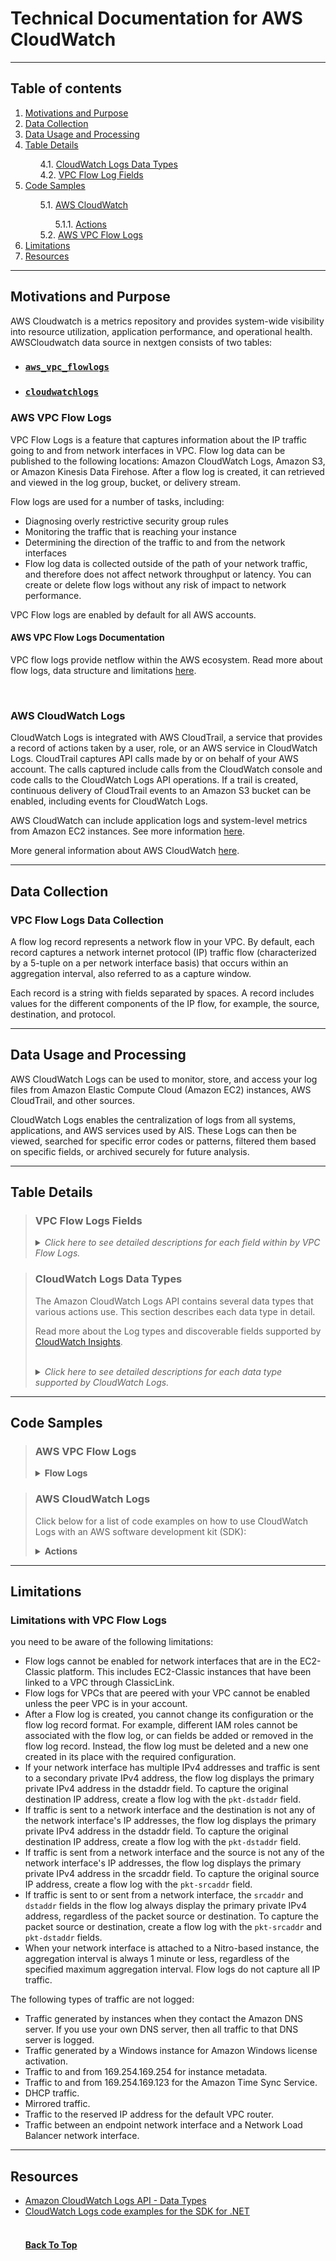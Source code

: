 <a id="backtotop"></a>

<h1>Technical Documentation for AWS CloudWatch</h1>

<hr class="solid">

<h2>Table of contents</h2>

<ol style="1">
  <li><a href="#purpose">Motivations and Purpose</a></li>
  <li><a href="#collection">Data Collection</a></li>
  <li><a href="#usage">Data Usage and Processing</a></li>
  <li><a href="#table">Table Details</a></li>
  
  <ul style="list-style-type:none;">
   <li>4.1. <a href="#datatypes">CloudWatch Logs Data Types</a></li>
   <li>4.2. <a href="#flowlogfields">VPC Flow Log Fields</a></li>
  </ul>


<li><a href="#code">Code Samples</a></li>

   <ul style="list-style-type:none;">
    <li>5.1. <a href="#awscloud">AWS CloudWatch</a></li>
      <ul style="list-style-type:none;">
        <li>5.1.1. <a href="#actionscode">Actions</a></li>
      </ul>
       5.2. <a href="#awsvpc">AWS VPC Flow Logs</a>
   </ul>
 
<li><a href="#limitations">Limitations</a></li>
<li><a href="#resources">Resources</a></li>

</ol>

<hr class="solid">

<a id="purpose"></a>

<h2>Motivations and Purpose</h2>

AWS Cloudwatch is a metrics repository and provides system-wide visibility into resource utilization, application performance, and operational health. AWSCloudwatch data source in nextgen consists of two tables:

<ul>
  <li><h3><a href="https://docs.aws.amazon.com/vpc/latest/userguide/flow-logs.html"><code>aws_vpc_flowlogs</code></a></h3></li>
  <li><h3><a href="https://docs.aws.amazon.com/AmazonCloudWatch/latest/logs/WhatIsCloudWatchLogs.html"><code>cloudwatchlogs</code></h3></a>
</ul>


<h3>AWS VPC Flow Logs</h3>
<p>VPC Flow Logs is a feature that captures information about the IP traffic going to and from network interfaces in VPC. Flow log data can be published to the following locations: Amazon CloudWatch Logs, Amazon S3, or Amazon Kinesis Data Firehose. After a flow log is created, it can retrieved and viewed in the log group, bucket, or delivery stream.</p>

<p>Flow logs are used for a number of tasks, including:</p>
<ul>
  <li>Diagnosing overly restrictive security group rules</li>
  <li>Monitoring the traffic that is reaching your instance</li>
  <li>Determining the direction of the traffic to and from the network interfaces</li>
  <li>Flow log data is collected outside of the path of your network traffic, and therefore does not affect network throughput or latency. You can create or delete flow logs without any risk of impact to network performance.</li>
</ul>

<p>VPC Flow logs are enabled by default for all AWS accounts.</p> 

<h4>AWS VPC Flow Logs Documentation</h4>

<p>VPC flow logs provide netflow within the AWS ecosystem. Read more about flow logs, data structure and limitations <a href="https://docs.aws.amazon.com/vpc/latest/userguide/flow-logs.html">here</a>.</p>

<br>

<h3>AWS CloudWatch Logs</h3>
<p>CloudWatch Logs is integrated with AWS CloudTrail, a service that provides a record of actions taken by a user, role, or an AWS service in CloudWatch Logs. CloudTrail captures API calls made by or on behalf of your AWS account. The calls captured include calls from the CloudWatch console and code calls to the CloudWatch Logs API operations. If a trail is created, continuous delivery of CloudTrail events to an Amazon S3 bucket can be enabled, including events for CloudWatch Logs.</p>

<p>AWS CloudWatch can include application logs and system-level metrics from Amazon EC2 instances. See more information <a href="https://docs.aws.amazon.com/AmazonCloudWatch/latest/monitoring/Install-CloudWatch-Agent.html">here</a>.</p>

<p>More general information about AWS CloudWatch <a href="https://docs.aws.amazon.com/AmazonCloudWatch/latest/logs/WhatIsCloudWatchLogs.html">here</a>.</p>

<hr class="solid">

<a id="collection"></a>

<h2>Data Collection</h2>

<h3>VPC Flow Logs Data Collection</h3>

<p>A flow log record represents a network flow in your VPC. By default, each record captures a network internet protocol (IP) traffic flow (characterized by a 5-tuple on a per network interface basis) that occurs within an aggregation interval, also referred to as a capture window.</p>

<p>Each record is a string with fields separated by spaces. A record includes values for the different components of the IP flow, for example, the source, destination, and protocol.</p>

<hr class="solid">

<a id="usage"></a>

<h2>Data Usage and Processing</h2>


<p>AWS CloudWatch Logs can be used to monitor, store, and access your log files from Amazon Elastic Compute Cloud (Amazon EC2) instances, AWS CloudTrail, and other sources.</p>

<p>CloudWatch Logs enables the centralization of logs from all systems, applications, and AWS services used by AIS. These Logs can then be viewed, searched for specific error codes or patterns, filtered them based on specific fields, or archived securely for future analysis.</p>


<hr class="solid">


<a id="table"></a>

<h2>Table Details</h2> 

<a id="flowlogfields"></a>

<blockquote>
<h3>VPC Flow Logs Fields</h3>

<details><summary><em>Click here to see detailed descriptions for each field within by VPC Flow Logs.</em></summary>


<table>
    <tr>
      <th>Field</th>
      <th>Description</th>
      <th>Version</th>
    </tr>
    <tr>
      <td>version</td>
      <td><p>The VPC Flow Logs version. If you use the default format, the version is 2. If you use a custom format, the version is the highest version among the specified fields. For example, if you specify only fields from version 2, the version is 2. If you specify a mixture of fields from versions 2, 3, and 4, the version is 4.</p>

<p>Parquet data type: INT_32</p></td>
      <td>2</td>
    </tr>
    <tr>
      <td>account-id</td>
      <td><p>The AWS account ID of the owner of the source network interface for which traffic is recorded. If the network interface is created by an AWS service, for example when creating a VPC endpoint or Network Load Balancer, the record might display unknown for this field.</p>

</p>Parquet data type: STRING</p></td>
      <td>2</td>
    </tr>
    <tr>
      <td>interface-id</td>
      <td><p>The ID of the network interface for which the traffic is recorded.</p>

<p>Parquet data type: STRING</p></td>
      <td>2</td>
    </tr>
    <tr>
      <td>srcaddr</td>
      <td><p>The source address for incoming traffic, or the IPv4 or IPv6 address of the network interface for outgoing traffic on the network interface. The IPv4 address of the network interface is always its private IPv4 address. See also pkt-srcaddr.</p>

<p>Parquet data type: STRING</p></td>
      <td>2</td>
    </tr>
    <tr>
      <td>dstaddr</td>
      <td><p>The destination address for outgoing traffic, or the IPv4 or IPv6 address of the network interface for incoming traffic on the network interface. The IPv4 address of the network interface is always its private IPv4 address. See also pkt-dstaddr.</p>

<p>Parquet data type: STRING</p></td>
      <td>2</td>
    </tr>
    <tr>
      <td>srcport</td>
      <td><p>The source port of the traffic.</p>

<p>Parquet data type: INT_32</p></td>
      <td>2</td>
    </tr>
    <tr>
      <td>dstport</td>
      <td><p>The destination port of the traffic.</p>

<p>Parquet data type: INT_32</p></td>
      <td>2</td>
    </tr>
    <tr>
      <td>protocol</td>
      <td><p>The IANA protocol number of the traffic. For more information, see <a href="http://www.iana.org/assignments/protocol-numbers/protocol-numbers.xhtml">Assigned Internet Protocol Numbers</a>.</p>

<p>Parquet data type: INT_32</p></td>
      <td>2</td>
    </tr>
    <tr>
      <td>packets</td>
      <td><p>The number of packets transferred during the flow.</p>

<p>Parquet data type: INT_64<p></td>
      <td>2</td>
    </tr>
    <tr>
      <td>bytes</td>
      <td><p>The number of bytes transferred during the flow.</p>

<p>Parquet data type: INT_64</p></td>
      <td>2</td>
    </tr>
    <tr>
      <td>start</td>
      <td><p>The time, in Unix seconds, when the first packet of the flow was received within the aggregation interval. This might be up to 60 seconds after the packet was transmitted or received on the network interface.</p>

<p>Parquet data type: INT_64</p></td>
      <td>2</td>
    </tr>
    <tr>
      <td>end</td>
      <td><p>The time, in Unix seconds, when the last packet of the flow was received within the aggregation interval. This might be up to 60 seconds after the packet was transmitted or received on the network interface.</p>

<p>Parquet data type: INT_64</p></td>
      <td>2</td>
    </tr>
  <tr>
      <td>action</td>
      <td><p>The action that is associated with the traffic:</p>

<dl>
  <dt><code>ACCEPT</code></dt>
  <dd>The traffic was accepted.</dd>
  <dt><code>REJECT</code></dt>
  <dd>The traffic was rejected. For example, the traffic was not allowed by the security groups or network ACLs, or packets arrived after the connection was closed.</dd>
</dl>

<p>Parquet data type: STRING</p></td>
      <td>2</td>
    </tr>
    <tr>
      <td>log-status</td>
      <td><p>The logging status of the flow log:</p>
<dl>
  <dt>OK</dt>
  <dd>Data is logging normally to the chosen destinations.</dd>
  <dt>NODATA</dt>
  <dd>There was no network traffic to or from the network interface during the aggregation interval.</dd>
  <dt>SKIPDATA</dt>
  <dd>Some flow log records were skipped during the aggregation interval. This might be because of an internal capacity constraint, or an internal error.</dd>

<p>Parquet data type: STRING</p></td>
      <td>2</td>
    </tr>
    <tr>
      <td>vpc-id</td>
      <td><p>The ID of the VPC that contains the network interface for which the traffic is recorded.</p>

<p>Parquet data type: STRING</p></td>
      <td>3</td>
    </tr>
    <tr>
      <td>subnet-id</td>
      <td><p>The ID of the subnet that contains the network interface for which the traffic is recorded.</p>

<p>Parquet data type: STRING</p></td>
      <td>3</td>
    </tr>
    <tr>
      <td>instance-id</td>
      <td><p>The ID of the instance that's associated with network interface for which the traffic is recorded, if the instance is owned by you. Returns a '-' symbol for a <a href="https://docs.aws.amazon.com/AWSEC2/latest/UserGuide/requester-managed-eni.html">requester-managed network interface</a>; for example, the network interface for a NAT gateway.</p>

<p>Parquet data type: STRING</p></td>
      <td>3</td>
    </tr>
    <tr>
      <td>tcp-flags</td>
      <td><p>The bitmask value for the following TCP flags:</p>
    <ul>
      <li>FIN — 1</li>
      <li>SYN — 2</li>
      <li>RST — 4</li>
      <li>SYN-ACK — 18</li>
    </ul>
    
    <p>If no supported flags are recorded, the TCP flag value is 0.</p>

    <p>TCP flags can be OR-ed during the aggregation interval. For short connections, the flags might be set on the same line in the flow log record, for example, 19 for SYN-ACK and FIN, and 3 for SYN and FIN. For an example, see <a href="https://docs.aws.amazon.com/vpc/latest/userguide/flow-logs-records-examples.html#flow-log-example-tcp-flag">TCP flag sequence</a>.</p>

    <p> For general information about TCP flags (such as the meaning of flags like FIN, SYN, and ACK), see <a href="https://en.wikipedia.org/wiki/Transmission_Control_Protocol#TCP_segment_structure">TCP segment structure on Wikipedia</a>.</p>

<p>Parquet data type: INT_32</p></td>
      <td>3</td>
    </tr>
    <tr>
      <td>type</td>
      <td><p>The type of traffic. The possible values are: IPv4 | IPv6 | EFA. For more information, see <a href="https://docs.aws.amazon.com/AWSEC2/latest/UserGuide/efa.html">Elastic Fabric Adapter</a>.</p>

<p>Parquet data type: STRING</p></td>
      <td>3</td>
    </tr>
    <tr>
      <td>pkt-srcaddr</td>
      <td><p>The packet-level (original) source IP address of the traffic. Use this field with the srcaddr field to distinguish between the IP address of an intermediate layer through which traffic flows, and the original source IP address of the traffic. For example, when traffic flows through <a href="https://docs.aws.amazon.com/vpc/latest/userguide/flow-logs-records-examples.html#flow-log-example-nat">a network interface for a NAT gateway</a>, or where the IP address of a pod in Amazon EKS is different from the IP address of the network interface of the instance node on which the pod is running (for communication within a VPC).</p>

<p>Parquet data type: STRING</p></td>
      <td>3</td>
    </tr>
    <tr>
      <td>region</td>
      <td><p>The Region that contains the network interface for which traffic is recorded.</p>

<p>Parquet data type: STRING</p></td>
      <td>4</td>
    </tr>
    <tr>
      <td>az-id</td>
      <td><p>The ID of the Availability Zone that contains the network interface for which traffic is recorded. If the traffic is from a sublocation, the record displays a '-' symbol for this field.</p>

<p>Parquet data type: STRING</p></td>
      <td>4</td>
    </tr>
    <tr>
      <td>sublocation-type</td>
      <td><p>The type of sublocation that's returned in the sublocation-id field. The possible values are: wavelength | outpost | localzone. If the traffic is not from a sublocation, the record displays a '-' symbol for this field.</p>

<p>Parquet data type: STRING</p></td>
      <td>4</td>
    </tr>
    <tr>
      <td>sublocation-id</td>
      <td><p>The ID of the sublocation that contains the network interface for which traffic is recorded. If the traffic is not from a sublocation, the record displays a '-' symbol for this field.</p>

<p>Parquet data type: STRING</p></td>
      <td>4</td>
    </tr>
    <tr>
      <td>pkt-src-aws-service</td>
      <td><p>The name of the subset of IP address ranges for the pkt-srcaddr field, if the source IP address is for an AWS service.</p> 
      
      <p>The possible values are:</p> 
      <p>AMAZON | AMAZON_APPFLOW | AMAZON_CONNECT | API_GATEWAY | CHIME_MEETINGS | CHIME_VOICECONNECTOR | CLOUD9 | CLOUDFRONT | CODEBUILD | DYNAMODB | EBS | EC2 | EC2_INSTANCE_CONNECT | GLOBALACCELERATOR | KINESIS_VIDEO_STREAMS | ROUTE53 | ROUTE53_HEALTHCHECKS | ROUTE53_HEALTHCHECKS_PUBLISHING | ROUTE53_RESOLVER | S3 | WORKSPACES_GATEWAYS.</p>

<p>Parquet data type: STRING</p></td>
      <td>5</td>
    </tr>
    <tr>
      <td>pkt-dst-aws-service</td>
      <td><p>The name of the subset of IP address ranges for the pkt-dstaddr field, if the destination IP address is for an AWS service. For a list of possible values, see the pkt-src-aws-service field.</p>

<p>Parquet data type: STRING</p></td>
      <td>5</td>
    </tr>
    <tr>
      <td>flow-direction</td>
      <td><p>The direction of the flow with respect to the interface where traffic is captured. The possible values are: ingress | egress.</p>

<p>Parquet data type: STRING</p></td>
      <td>5</td>
    </tr>
    <tr>
      <td>traffic-path</td>
      <td><p>The path that egress traffic takes to the destination. To determine whether the traffic is egress traffic, check the flow-direction field. The possible values are as follows. If none of the values apply, the field is set to -.</p>	
<ol>
  <li>Through another resource in the same VPC</li>
  <li>Through an internet gateway or a gateway VPC endpoint</li>
  <li>Through a virtual private gateway</li>
  <li>Through an intra-region VPC peering connection</li>
  <li>Through an inter-region VPC peering connection</li>
  <li>Through a local gateway</li>
  <li>Through a gateway VPC endpoint (Nitro-based instances only)</li>
  <li>Through an internet gateway (Nitro-based instances only)</li>
</ol>

<p>Parquet data type: INT_32</p>
  </td>
      <td>5</td>

</table>


</details>

</blockquote>



<a id="datatypes"></a>

<blockquote>

<h3>CloudWatch Logs Data Types</h3>

<p>The Amazon CloudWatch Logs API contains several data types that various actions use. This section describes each data type in detail.</p>

<p>Read more about the Log types and discoverable fields supported by <a href="https://docs.aws.amazon.com/AmazonCloudWatch/latest/logs/CWL_AnalyzeLogData-discoverable-fields.html">CloudWatch Insights</a>.</p>

<br>

<details><summary><em>Click here to see detailed descriptions for each data type supported by CloudWatch Logs.</em></summary>

<br>

<details>
  <summary><b>Destination</b> </summary>

<ul>
  <li>Represents a cross-account destination that receives subscription log events.</li>
</ul>

<p>Contents:</p>

<dl>
  <dt><code>accessPolicy</code> </dt>
  <dd>An IAM policy document that governs which AWS accounts can create subscription filters against this destination.</dd>
  <dt><code>arn</code></dt>
  <dd>The ARN of this destination.</dd>
  <dt><code>creationTime</code></dt>
  <dd>The creation time of the destination, expressed as the number of milliseconds after <code>Jan 1, 1970 00:00:00 UTC.</code></dd>
  <dt><code>destinationName</code></dt>
  <dd>The name of the destination.</dd>
  <dt><code>roleArn</code></dt>
  <dd>A role for impersonation, used when delivering log events to the target.</dd>
  <dt><code>targetArn</code></dt>
  <dd>The Amazon Resource Name (ARN) of the physical target where the log events are delivered (for example, a Kinesis stream).</dd>
</dl>

<br>

</details>

<details>
  <summary><b>ExportTask</b></summary>

<ul>
 <li>Represents an export task.</li>
</ul>

<p>Contents:</p>

<dl>
  <dt><code>destination</code></dt>
  <dd>The name of the S3 bucket to which the log data was exported.</dd>
  <dt><code>destinationPrefix</code></dt>
  <dd>The prefix that was used as the start of Amazon S3 key for every object exported.</dd>
  <dt><code>executionInfo</code></dt>
  <dd>Execution information about the export task.</dd>
  <dt><code>from</code></dt>
  <dd>The start time, expressed as the number of milliseconds after <code>Jan 1, 1970 00:00:00 UTC</code>. Events with a timestamp before this time are not exported.</dd>
  <dt><code>logGroupName</code></dt>
  <dd>The name of the log group from which logs data was exported.</dd>
  <dt><code>status</code></dt>
  <dd>The status of the export task.</dd>
  <dt><code>taskId</code></dt>
  <dd>The ID of the export task.</dd>
  <dt><code>taskName</code></dt>
  <dd>The name of the export task.</dd>
  <dt><code>to</code></dt>
  <dd>The end time, expressed as the number of milliseconds after <code>Jan 1, 1970 00:00:00 UTC</code>. Events with a timestamp later than this time are not exported.
  </dd>
</dl>

<br>

</details>


<details>
<summary><b>ExportTaskExecutionInfo </b></summary>

<ul>
 <li>Represents the status of an export task.</li>
</ul>

<p>Contents:</p>

<dl>
  <dt><code>completionTime</code></dt>
  <dd>The completion time of the export task, expressed as the number of milliseconds after <code>Jan 1, 1970 00:00:00 UTC.</code></dd>
  <dt><code>creationTime</code></dt>
  <dd>The creation time of the export task, expressed as the number of milliseconds after <code>Jan 1, 1970 00:00:00 UTC.</code></dd>
</dl>

<br>

</details>


<details>
<summary><b>ExportTaskStatus</b></summary>

<ul>
 <li>Represents the status of an export task.</li>
</ul>


<dl>
  <dt><code>code</code></dt>
  <dd>The status code of the export task.</dd>
  <dt><code>message</code></dt>
  <dd>The status message related to the status code.</dd>
</dl>

<br>

</details>


<details>
<summary><b>FilteredLogEvent</b></summary>

<ul>
 <li>Represents a matched event.</li>
</ul>


<p>Contents:</p>

<dl>
  <dt><code>eventId </code></dt>
  <dd>The ID of the event.</dd>
  <dt><code>ingestionTime</code></dt>
  <dd>The time the event was ingested, expressed as the number of milliseconds after <code>Jan 1, 1970 00:00:00 UTC.</code></dd>
  <dt><code>logStreamName </code></dt>
  <dd>The name of the log stream to which this event belongs.
</dd>
  <dt><code>message</code></dt>
  <dd>The data contained in the log event.</dd>
  <dt><code>timestamp</code></dt>
  <dd>The time the event occurred, expressed as the number of milliseconds after <code>Jan 1, 1970 00:00:00 UTC.</code></dd>
</dl>

<br>

</details>

<details>
<summary><b>InputLogEvent</b></summary>

<ul>
 <li>Represents a log event, which is a record of activity that was recorded by the application or resource being monitored.</li>
</ul>

<p>Contents:</p>

<dl>
  <dt><code> message </code></dt>
  <dd>The raw event message.</dd>
  <dt><code> timestamp </code></dt>
  <dd>The time the event occurred, expressed as the number of milliseconds after <code>Jan 1, 1970 00:00:00 UTC.</code>
</dd>
  </dl>

<br>

</details>


<details>
<summary><b>LogGroup</b></summary>

<ul>
 <li>Represents a log group.</li>
</ul>

<p>Contents:</p>

<dl>
  <dt><code>arn</code></dt>
  <dd>The Amazon Resource Name (ARN) of the log group.</dd>
  <dt><code>creationTime</code></dt>
  <dd>The creation time of the log group, expressed as the number of milliseconds after <code>Jan 1, 1970 00:00:00 UTC.</code>
  </dd>
  <dt><code>dataProtectionStatus</code></dt>
  <dd>Displays whether this log group has a protection policy, or whether it had one in the past. For more information, see PutDataProtectionPolicy.
  </dd>
  <dt><code>kmsKeyId</code></dt>
  <dd>The Amazon Resource Name (ARN) of the AWS KMS key to use when encrypting log data.
  </dd>
  <dt><code>logGroupName</code></dt>
  <dd>The name of the log group.
  </dd>
  <dt><code>metricFilterCount</code></dt>
  <dd>The number of metric filters.
  </dd>
  <dt><code>retentionInDays</code></dt>
  <dd><p>The number of days to retain the log events in the specified log group. Possible values are: 1, 3, 5, 7, 14, 30, 60, 90, 120, 150, 180, 365, 400, 545, 731, 1827, 2192, 2557, 2922, 3288, and 3653.  </p>

<p>To set a log group so that its log events do not expire, use <a href="https://docs.aws.amazon.com/AmazonCloudWatchLogs/latest/APIReference/API_PutDataProtectionPolicy.html">DeleteRetentionPolicy.</a></p></dd>
  <dt><code>storedBytes</code></dt>
  <dd>The number of bytes stored.</dd>
</dl>

<br>

</details>


<details>
<summary><b>LogGroupField </b></summary>

<ul>
 <li>The fields contained in log events found by a GetLogGroupFields operation, along with the percentage of queried log events in which each field appears.</li>
</ul>

<p>Contents:</p>

<dl>
  <dt><code> name </code></dt>
  <dd>The name of a log field.
</dd>
  <dt><code>percent</code></dt>
  <dd>The percentage of log events queried that contained the field.</dd>
</dl>

<br>

</details>

<details>
<summary><b>LogStream</b></summary>

<ul>
 <li>Represents a log stream, which is a sequence of log events from a single emitter of logs.</li>
</ul>

<p>Contents:</p>

<dl>
  <dt><code>arn</code></dt>
  <dd>The Amazon Resource Name (ARN) of the log stream.
</dd>
  <dt><code>creationTime</code></dt>
  <dd>The creation time of the stream, expressed as the number of milliseconds after <code>Jan 1, 1970 00:00:00 UTC.</code>
</dd>
  <dt><code>firstEventTimestamp</code></dt>
  <dd>The time of the first event, expressed as the number of milliseconds after <code>Jan 1, 1970 00:00:00 UTC.</code>
</dd>
  <dt><code>lastEventTimestamp</code></dt>
  <dd>The time of the most recent log event in the log stream in CloudWatch Logs. This number is expressed as the number of milliseconds after <code>Jan 1, 1970 00:00:00 UTC.</code> The lastEventTime value updates on an eventual consistency basis. It typically updates in less than an hour from ingestion, but in rare situations might take longer.
</dd>
  <dt><code>lastIngestionTime</code></dt>
  <dd>The ingestion time, expressed as the number of milliseconds after Jan 1, 1970 00:00:00 UTC The lastIngestionTime value updates on an eventual consistency basis. It typically updates in less than an hour after ingestion, but in rare situations might take longer.
</dd>
  <dt><code>logStreamName</code></dt>
  <dd>The name of the log stream.
</dd>
  <dt><code>storedBytes</code></dt>
  <dd><p><i>This member has been deprecated.</i></p>

<p>The number of bytes stored.</p>

<p><b>Important:</b> As of June 17, 2019, this parameter is no longer supported for log streams, and is always reported as zero. This change applies only to log streams. The <code>storedBytes</code> parameter for log groups is not affected.</p>
</dd>
  <dt><code> uploadSequenceToken </code></dt>
  <dd><p>The sequence token.</p>
<p><b>Important:</b> The sequence token is now ignored in PutLogEvents actions. PutLogEvents actions are always accepted regardless of receiving an invalid sequence token. You don't need to obtain uploadSequenceToken to use a PutLogEvents action.</p>
</dd>
</dl>

<br>

</details>


<details>
<summary><b>MetricFilter</b></summary>

<ul>
 <li>Metric filters express how CloudWatch Logs would extract metric observations from ingested log events and transform them into metric data in a CloudWatch metric.</li>
</ul>

<p>Contents:</p>

<dl>
  <dt><code>creationTime</code></dt>
  <dd>The creation time of the metric filter, expressed as the number of milliseconds after <code>Jan 1, 1970 00:00:00 UTC.</code>
</dd>
  <dt><code>filterName</code></dt>
  <dd>The name of the metric filter.
</dd>
  <dt><code>filterPattern</code></dt>
  <dd>A symbolic description of how CloudWatch Logs should interpret the data in each log event. For example, a log event can contain timestamps, IP addresses, strings, and so on. You use the filter pattern to specify what to look for in the log event message.
</dd>
  <dt><code>logGroupName</code></dt>
  <dd>The name of the log group.
</dd>
  <dt><code>metricTransformations</code></dt>
  <dd>The metric transformations.
</dd>
</dl>

<br>

</details>



<details>
<summary><b>MetricFilterMatchRecord</b></summary>

<ul>
 <li>Represents a matched event.</li>
</ul>

<p>Contents:</p>

<dl>
  <dt><code>eventMessage</code></dt>
  <dd>The raw event data.</dd>
  <dt><code>eventNumber</code></dt>
  <dd>The event number.
</dd>
  <dt><code>extractedValues
</code></dt>
  <dd>The values extracted from the event data by the filter.
</dd>
</dl>

<br>

</details>


<details>
<summary><b>MetricTransformation</b></summary>

<ul>
 <li>Indicates how to transform ingested log events to metric data in a CloudWatch metric.</li>
</ul>


<p>Contents:</p>

<dl>
  <dt><code>defaultValue</code></dt>
  <dd>(Optional) The value to emit when a filter pattern does not match a log event. This value can be null.
  </dd>
  <dt><code>dimensions</code></dt>
  <dd><p>The fields to use as dimensions for the metric. One metric filter can include as many as three dimensions.</p>

<p><b>Important: </b>Metrics extracted from log events are charged as custom metrics. To prevent unexpected high charges, do not specify high-cardinality fields such as IPAddress or requestID as dimensions. Each different value found for a dimension is treated as a separate metric and accrues charges as a separate custom metric.</p>

<p>CloudWatch Logs disables a metric filter if it generates 1000 different name/value pairs for your specified dimensions within a certain amount of time. This helps to prevent accidental high charges.</p>

<p>You can also set up a billing alarm to alert you if your charges are higher than expected. For more information, see <a href="https://docs.aws.amazon.com/AmazonCloudWatch/latest/monitoring/monitor_estimated_charges_with_cloudwatch.html">Creating a Billing Alarm to Monitor Your Estimated AWS Charges.</a></p></dd>
  <dt><code>metricName</code></dt>
  <dd>The name of the CloudWatch metric.
  </dd>
  <dt><code>metricNamespace</code></dt>
  <dd><p>A custom namespace to contain your metric in CloudWatch. Use namespaces to group together metrics that are similar. For more information, see <a href="https://docs.aws.amazon.com/AmazonCloudWatch/latest/monitoring/cloudwatch_concepts.html#Namespace">Namespaces.</a></p>
  </dd>
  <dt><code>metricValue</code></dt>
  <dd>The value to publish to the CloudWatch metric when a filter pattern matches a log event.
  </dd>
  <dt><code>unit</code></dt>
  <dd>The unit to assign to the metric. If you omit this, the unit is set as <code>None</code>.
</dd>
</dl>

<br>

</details>


<details>
<summary><b>OutputLogEvent</b></summary>

<ul>
 <li>Represents a log event</li>
</ul>

<p>Contents:</p>

<dl>
  <dt><code>ingestionTime</code></dt>
  <dd>The time the event was ingested, expressed as the number of milliseconds after <code>Jan 1, 1970 00:00:00 UTC.</code>
  </dd>
  <dt><code>message</code></dt>
  <dd>The data contained in the log event.
  </dd>
  <dt><code>timestamp</code></dt>
  <dd>The time the event occurred, expressed as the number of milliseconds after <code>Jan 1, 1970 00:00:00 UTC.</code>
  </dd>
</dl>

<br>

</details>




<details>
<summary><b>QueryCompileError</b></summary>

<ul>
 <li>Reserved</li>
</ul>

<p>Contents:</p>

<dl>
  <dt><code>location</code></dt>
  <dd>Reserved.
</dd>
  <dt><code>message</code></dt>
  <dd>Reserved.
</dd>
</dl>

<br>

</details>




<details>
<summary><b>QueryCompileErrorLocation</b></summary>

<ul>
 <li> Reserved </li>
</ul>

<p>Contents:</p>

<dl>
  <dt><code>endCharOffset</code></dt>
  <dd>Reserved.
</dd>
  <dt><code>startCharOffset</code></dt>
  <dd>Reserved.
</dd>
</dl>

<br>

</details>



<details>
<summary><b>QueryDefinition</b></summary>

<ul>
 <li>This structure contains details about a saved CloudWatch Logs Insights query definition.
 </li>
</ul>

<p><b>Contents:</b></p>

<dl>
  <dt><code>lastModified</code></dt>
  <dd>The date that the query definition was most recently modified.
</dd>
  <dt><code>logGroupNames</code></dt>
  <dd>If this query definition contains a list of log groups that it is limited to, that list appears here.
</dd>
  <dt><code>name</code></dt>
  <dd>The name of the query definition.
</dd>
  <dt><code>queryDefinitionId</code></dt>
  <dd>The unique ID of the query definition.
</dd>
  <dt><code>queryString</code></dt>
  <dd>The query string to use for this definition. For more information, see <a href="https://docs.aws.amazon.com/AmazonCloudWatch/latest/logs/CWL_QuerySyntax.html">CloudWatch Logs Insights Query Syntax.</a></dd>
</dl>

<br>

</details>


<details>
<summary><b>QueryInfo</b></summary>

<ul>
 <li>Information about one CloudWatch Logs Insights query that matches the request in a DescribeQueries operation.
 </li>
</ul>

<p><b>Contents:</b></p>

<dl>
  <dt><code>createTime</code></dt>
  <dd>The date and time that this query was created.
</dd>
  <dt><code>logGroupName</code></dt>
  <dd>The name of the log group scanned by this query.
</dd>
  <dt><code>queryId</code></dt>
  <dd>The unique ID number of this query.
</dd>
  <dt><code>queryString</code></dt>
  <dd>The query string used in this query.
</dd>
  <dt><code>status</code></dt>
  <dd>The status of this query. Possible values are Cancelled, Complete, Failed, Running, Scheduled, and Unknown.
</dd>
</dl>

<br>

</details>


<details>
<summary><b>QueryStatistics</b></summary>

<ul>
 <li>Contains the number of log events scanned by the query, the number of log events that matched the query criteria, and the total number of bytes in the log events that were scanned.</li>
</ul>

<p><b>Contents:</b></p>

recordsScanned
The total number of log events scanned during the query.

<dl>
  <dt><code>bytesScanned</code></dt>
  <dd>The total number of bytes in the log events scanned during the query.
</dd>
  <dt><code>recordsMatched
</code></dt>
  <dd>The number of log events that matched the query string.
</dd>
  <dt><code>recordsScanned
</code></dt>
  <dd>The total number of log events scanned during the query.
</dd>
</dl>

<br>

</details>


<details>
<summary><b>RejectedLogEventsInfo</b></summary>

<ul>
  <li>Represents the rejected events.</li>
</ul>

<p><b>Contents:</b></p>

<dl>
  <dt><code>expiredLogEventEndIndex</code></dt>
  <dd>The expired log events.</dd>
  <dt><code>tooNewLogEventStartIndex</code></dt>
  <dd>The log events that are too new.</dd>
  <dt><code>tooOldLogEventEndIndex</code></dt>
  <dd>The log events that are dated too far in the past.</dd>
</dl>

<br>

</details>




<details>
<summary><b>ResourcePolicy</b></summary>

<ul>
 <li>A policy enabling one or more entities to put logs to a log group in this account.</li>
</ul>

<p><b>Contents:</b></p>

<dl>
  <dt><code>lastUpdatedTime</code></dt>
  <dd>Timestamp showing when this policy was last updated, expressed as the number of milliseconds after <code>Jan 1, 1970 00:00:00 UTC.</code></dd>
  <dt><code>policyDocument</code></dt>
  <dd>The details of the policy.</dd>
  <dt><code>policyName</code></dt>
  <dd>The name of the resource policy.</dd>
</dl>

<br>

</details>



<details>
<summary><b>ResultField</b></summary>

<ul>
  <li><p>Contains one field from one log event returned by a CloudWatch Logs Insights query, along with the value of that field.</p>
  <p>For more information about the fields that are generated by CloudWatch logs, see <a href="https://docs.aws.amazon.com/AmazonCloudWatch/latest/logs/CWL_AnalyzeLogData-discoverable-fields.html">Supported Logs and Discovered Fields.</a></p></li>
</ul>

<p><b>Contents:</b></p>

<dl>
  <dt><code>field</code></dt>
  <dd>The log event field.</dd>
  <dt><code>value</code></dt>
  <dd>The value of this field.</dd>
</dl>

<br>

</details>




<details>
<summary><b>SearchedLogStream</b></summary>

<ul>
 <li>Represents the search status of a log stream.</li>
</ul>

<p><b>Contents:</b></p>

<dl>
  <dt><code>logStreamName</code></dt>
  <dd>The name of the log stream.</dd>
  <dt><code>searchedCompletely</code></dt>
  <dd>Indicates whether all the events in this log stream were searched.</dd>
</dl>

<br>

</details>




<details>
<summary><b>SubscriptionFilter</b></summary>

<ul>
 <li>Represents a subscription filter.</li>
</ul>

<p><b>Contents:</b></p>

<dl>
  <dt><code>reationTime</code></dt>
  <dd>The creation time of the subscription filter, expressed as the number of milliseconds after <code>Jan 1, 1970 00:00:00 UTC.</code></dd>
  <dt><code>destinationArn</code></dt>
  <dd>The Amazon Resource Name (ARN) of the destination.</dd>
  <dt><code>distribution</code></dt>
  <dd>The method used to distribute log data to the destination, which can be either random or grouped by log stream.</dd>
  <dt><code>filterName</code></dt>
  <dd>The name of the subscription filter.</dd>
  <dt><code>filterPattern</code></dt>
  <dd>A symbolic description of how CloudWatch Logs should interpret the data in each log event. For example, a log event can contain timestamps, IP addresses, strings, and so on. You use the filter pattern to specify what to look for in the log event message.</dd>
  <dt><code>logGroupName</code></dt>
  <dd>The name of the log group.</dd>
  <dt><code>roleArn</code></dt>
  <dd>The ARN of an IAM role that grants CloudWatch Logs permissions to call the Amazon Kinesis PutRecord operation on the destination stream.</dd>
</dl>

<br>

</details>

</details>

</blockquote>



<a id="code"></a>

<hr class="solid">

<h2>Code Samples</h2>

<a id="awscloud"></a>

<blockquote>


<h3>AWS VPC Flow Logs</h3>

<details><summary><b>Flow Logs</b></summary>

<pre>

    spark.table("awscloudwatch.vpc_1w")
    .groupBy("srcaddr", "dstaddr","instanceId","accountId")
    .agg(
    min($"ts").as("Start"),
    max($"ts").as("End"),
    sum($"bytes").as("bytesTransferred"),
    collect_set($"dstport").as("target_ports"),
    collect_set($"tcpFlags") as "FlagsinDec",
    collect_set($"interfaceId").as("eni"),
    collect_set($"vpcId") as ("VPCId"),
    collect_set($"subnetId") as ("subnetIds"),
    count("*").as("count")
    )
    .withColumn("stringDstPorts", concat_ws(", ", $"target_ports"))
    .withColumn("stringAcctId", concat_ws(", ", $"acctId"))
    .withColumn("stringEni", concat_ws(", ", $"eni"))
    .withColumn("MB",$"bytesTransferred"/1024/1024)
    .drop("target_ports")
    .drop("acctId")
    .drop("eni")

</pre>


</details>

</blockquote>




<blockquote>

<h3>AWS CloudWatch Logs</h3>


<a id="awsvpc"></a>

Click below for a list of code examples on how to use CloudWatch Logs with an AWS software development kit (SDK):

<a id="actionscode"></a>

<details><summary><b>Actions</b></summary>

 
  <ul>

<li><details><summary><b>Associate a key with a log group</b></summary>
    
The following code example shows how to associate an AWS KMS key with an existing CloudWatch Logs log group. 

<pre style="white-space: pre-wrap; word-break: break-all;">

using System;
using System.Threading.Tasks;
using Amazon.CloudWatchLogs;
using Amazon.CloudWatchLogs.Model;

  
/// Shows how to associate an AWS Key Management Service (AWS KMS) key with
/// an Amazon CloudWatch Logs log group. The example was created using the
/// AWS SDK for .NET version 3.7 and .NET Core 5.0.

public class AssociateKmsKey
{
    public static async Task Main()
    {
        // This client object will be associated with the same AWS Region
        // as the default user on this system. If you need to use a
        // different AWS Region, pass it as a parameter to the client
        // constructor.
        var client = new AmazonCloudWatchLogsClient();

        string kmsKeyId = "arn:aws:kms:us-west-2:<account-number>:key/7c9eccc2-38cb-4c4f-9db3-766ee8dd3ad4";
        string groupName = "cloudwatchlogs-example-loggroup";

        var request = new AssociateKmsKeyRequest
        {
                KmsKeyId = kmsKeyId,
                LogGroupName = groupName,
        };

        var response = await client.AssociateKmsKeyAsync(request);

        if (response.HttpStatusCode == System.Net.HttpStatusCode.OK)
        {
                Console.WriteLine($"Successfully associated KMS key ID: {kmsKeyId} with log group: {groupName}.");
        }
            
        {
            Console.WriteLine("Could not make the association between: {kmsKeyId} and {groupName}.");
        }
    }

}
  
</pre>



<ul>
  <li>For API details, see <a href="https://docs.aws.amazon.com/goto/DotNetSDKV3/logs-2014-03-28/AssociateKmsKey">AssociateKmsKey</a> in AWS SDK for .NET API Reference.</li>
</ul>

<br>

</details>

    
</li>
    <li><details><summary><b>Cancel an export task</b></summary>
   
The following code example shows how to cancel an existing CloudWatch Logs export task.

<pre style="white-space: pre-wrap;">

    using System;
    using System.Threading.Tasks;
    using Amazon.CloudWatchLogs;
    using Amazon.CloudWatchLogs.Model;

    /// <summary>
    /// Shows how to cancel an Amazon CloudWatch Logs export task. The example
    /// uses the AWS SDK for .NET version 3.7 and .NET Core 5.0.
    /// </summary>
    public class CancelExportTask
    {
        public static async Task Main()
        {
            // This client object will be associated with the same AWS Region
            // as the default user on this system. If you need to use a
            // different AWS Region, pass it as a parameter to the client
            // constructor.
            var client = new AmazonCloudWatchLogsClient();
            string taskId = "exampleTaskId";

            var request = new CancelExportTaskRequest
            {
                TaskId = taskId,
            };

            var response = await client.CancelExportTaskAsync(request);

            if (response.HttpStatusCode == System.Net.HttpStatusCode.OK)
            {
                Console.WriteLine($"{taskId} successfully canceled.");
            }
            else
            {
                Console.WriteLine($"{taskId} could not be canceled.");
            }
        }
    }

</pre>

<ul>  
  <li>For API details, see <a href="https://docs.aws.amazon.com/goto/DotNetSDKV3/logs-2014-03-28/CancelExportTask">CancelExportTask</a> in AWS SDK for .NET API Reference.</li>
</ul>


<br>

</details>

</li>



  <li><details><summary><b>Create a log group</b></summary>
    
The following code examples show how to create a new CloudWatch Logs log group.

<pre style="white-space: break-spaces;">

    using System;
    using System.Threading.Tasks;
    using Amazon.CloudWatchLogs;
    using Amazon.CloudWatchLogs.Model;

    /// <summary>
    /// Shows how to create an Amazon CloudWatch Logs log group. The example
    /// was created using the AWS SDK for .NET version 3.7 and .NET Core 5.0.
    /// </summary>
    public class CreateLogGroup
    {
        public static async Task Main()
        {
            // This client object will be associated with the same AWS Region
            // as the default user on this system. If you need to use a
            // different AWS Region, pass it as a parameter to the client
            // constructor.
            var client = new AmazonCloudWatchLogsClient();

            string logGroupName = "cloudwatchlogs-example-loggroup";

            var request = new CreateLogGroupRequest
            {
                LogGroupName = logGroupName,
            };

            var response = await client.CreateLogGroupAsync(request);

            if (response.HttpStatusCode == System.Net.HttpStatusCode.OK)
            {
                Console.WriteLine($"Successfully create log group with ID: {logGroupName}.");
            }
            else
            {
                Console.WriteLine("Could not create log group.");
            }
        }
    }

</pre>

<ul>
  <li> For API details, see <a ref="https://docs.aws.amazon.com/goto/DotNetSDKV3/logs-2014-03-28/CreateLogGroup">CreateLogGroup</a> in AWS SDK for .NET API Reference.</li>
</ul>

<br>

</details>
    
  </li>
    
    
<li><details><summary><b>Create a new log stream</b></summary>

The following code example shows how to create a new CloudWatch Logs log stream.

<pre style="white-space: break-spaces;">

    using System;
    using System.Threading.Tasks;
    using Amazon.CloudWatchLogs;
    using Amazon.CloudWatchLogs.Model;

    /// <summary>
    /// Shows how to create an Amazon CloudWatch Logs stream for a CloudWatch
    /// log group. The example was created using the AWS SDK for .NET version
    /// 3.7 and .NET Core 5.0.
    /// </summary>
    public class CreateLogStream
    {
        public static async Task Main()
        {
            // This client object will be associated with the same AWS Region
            // as the default user on this system. If you need to use a
            // different AWS Region, pass it as a parameter to the client
            // constructor.
            var client = new AmazonCloudWatchLogsClient();
            string logGroupName = "cloudwatchlogs-example-loggroup";
            string logStreamName = "cloudwatchlogs-example-logstream";

            var request = new CreateLogStreamRequest
            {
                LogGroupName = logGroupName,
                LogStreamName = logStreamName,
            };

            var response = await client.CreateLogStreamAsync(request);

            if (response.HttpStatusCode == System.Net.HttpStatusCode.OK)
            {
                Console.WriteLine($"{logStreamName} successfully created for {logGroupName}.");
            }
            else
            {
                Console.WriteLine("Could not create stream.");
            }
        }
    }

</pre>

<ul>
  <li> For API details, see <a ref="https://docs.aws.amazon.com/goto/DotNetSDKV3/logs-2014-03-28/CreateLogStream">CreateLogStream</a> in AWS SDK for .NET API Reference.</li>
</ul>

<br>

</details>


</li>
    

    
<li><details><summary><b>Create a subscription filter</summary></b>

The following code examples show how to create an Amazon CloudWatch Logs subscription filter.

<pre style="white-space: break-spaces;">

    import { PutSubscriptionFilterCommand } from "@aws-sdk/client-cloudwatch-logs";
    import { client } from "../libs/client.js";

    const run = async () => {
    const command = new PutSubscriptionFilterCommand({
    // An ARN of a same-account Kinesis stream, Kinesis Firehose
    // delivery stream, or Lambda function.
    // https://docs.aws.amazon.com/AmazonCloudWatch/latest/logs/SubscriptionFilters.html
    destinationArn: process.env.CLOUDWATCH_LOGS_DESTINATION_ARN,

    // A name for the filter.
    filterName: process.env.CLOUDWATCH_LOGS_FILTER_NAME,

    // A filter pattern for subscribing to a filtered stream of log events.
    // https://docs.aws.amazon.com/AmazonCloudWatch/latest/logs/FilterAndPatternSyntax.html
    filterPattern: process.env.CLOUDWATCH_LOGS_FILTER_PATTERN,

    // The name of the log group. Messages in this group matching the filter pattern
    // will be sent to the destination ARN.
    logGroupName: process.env.CLOUDWATCH_LOGS_LOG_GROUP,
    });

    try {
    return await client.send(command);
    } catch (err) {
    console.error(err);
     }
     };

     export default run();

</pre>
    

<ul>
  <li> For API details, see <a ref="https://docs.aws.amazon.com/AWSJavaScriptSDK/v3/latest/clients/client-cloudwatch-logs/classes/putsubscriptionfiltercommand.html">PutSubscriptionFilter</a> in AWS SDK for JavaScript API Reference.</li>
</ul>

<br>

</details>

</li>




<li><details><summary><b>Create an export task</b></summary>

The following code example shows how to create a new CloudWatch Logs export task.

<pre style="white-space: break-spaces;">

            "eventVersion": "1.03",
        "userIdentity": {
            "type": "IAMUser",
            "principalId": "EX_PRINCIPAL_ID",
            "arn": "arn:aws:iam::123456789012:user/someuser",
            "accountId": "123456789012",
            "accessKeyId": "AKIAIOSFODNN7EXAMPLE",
            "userName": "someuser"
        },
        "eventTime": "2016-02-08T06:35:14Z",
        "eventSource": "logs.amazonaws.com",
        "eventName": "CreateExportTask",
        "awsRegion": "us-east-1",
        "sourceIPAddress": "127.0.0.1",
        "userAgent": "aws-sdk-ruby2/2.0.0.rc4 ruby/1.9.3 x86_64-linux Seahorse/0.1.0",
        "requestParameters": {
            "destination": "yourdestination",
            "logGroupName": "yourloggroup",
            "to": 123456789012,
            "from": 0,
            "taskName": "yourtask"
        },
        "responseElements": {
            "taskId": "15e5e534-9548-44ab-a221-64d9d2b27b9b"
        },
        "requestID": "1cd74c1c-ce2e-12e6-99a9-8dbb26bd06c9",
        "eventID": "fd072859-bd7c-4865-9e76-8e364e89307c",
        "eventType": "AwsApiCall",
        "apiVersion": "20140328",
        "recipientAccountId": "123456789012"

</pre>

<ul>
  <li> For API details, see <a ref="https://docs.aws.amazon.com/goto/DotNetSDKV3/logs-2014-03-28/CreateExportTask">CreateExportTask</a> in AWS SDK for JavaScript API Reference.</li>
</ul>
 
<br>

</details>

</li>



<li><details><summary><b>Delete a log group</b></summary>
 
The following code examples show how to delete an existing CloudWatch Logs log group.

<pre style="white-space: break-spaces;">
    
    import { DeleteLogGroupCommand } from "@aws-sdk/client-cloudwatch-logs";
    import { client } from "../libs/client.js";

    const run = async () => {
    const command = new DeleteLogGroupCommand({
    // The name of the log group.
    logGroupName: process.env.CLOUDWATCH_LOGS_LOG_GROUP,
    });

    try {
    return await client.send(command);
    } catch (err) {
    console.error(err);
    }
    };

    export default run();

</pre>

<ul>
  <li> For API details, see <a ref="https://docs.aws.amazon.com/AWSJavaScriptSDK/v3/latest/clients/client-cloudwatch-logs/classes/deleteloggroupcommand.html">DeleteLogGroup</a> in AWS SDK for JavaScript API Reference.</li>
</ul>
 
<br>

</detials>
   
</li>



<li><details><summary><b>Delete a subscription filter</b></summary>

The following code examples show how to delete an Amazon CloudWatch Logs subscription filter.

<pre style="white-space: break-spaces;">

    import { DeleteSubscriptionFilterCommand } from "@aws-sdk/client-cloudwatch-logs";
    import { client } from "../libs/client.js";

    const run = async () => {
    const command = new DeleteSubscriptionFilterCommand({
    // The name of the filter.
    filterName: process.env.CLOUDWATCH_LOGS_FILTER_NAME,
    // The name of the log group.
    logGroupName: process.env.CLOUDWATCH_LOGS_LOG_GROUP,
    });

    try {
    return await client.send(command);
    } catch (err) {
    console.error(err);
    }
    };

    export default run();

</pre>

<ul>
  <li> For API details, see <a ref="https://docs.aws.amazon.com/AWSJavaScriptSDK/v3/latest/clients/client-cloudwatch-logs/classes/deletesubscriptionfiltercommand.html">DeleteSubscriptionFilter</a> in AWS SDK for JavaScript API Reference.</li>
</ul>
 
<br>

</detials>


</li>




 <li><details><summary><b>Describe existing subscription filters</b></summary>
  
 The following code examples show how to describe Amazon CloudWatch Logs existing subscription filters.

<pre style="white-space: break-spaces;">

    import { DescribeSubscriptionFiltersCommand } from "@aws-sdk/client-cloudwatch-logs";
    import { client } from "../libs/client.js";

    const run = async () => {
    // This will return a list of all subscription filters in your account
    // matching the log group name.
    const command = new DescribeSubscriptionFiltersCommand({
    logGroupName: process.env.CLOUDWATCH_LOGS_LOG_GROUP,
    limit: 1,
    });

    try {
    return await client.send(command);
    } catch (err) {
    console.error(err);
    }
    ;

    export default run();

</pre>
      
<ul>
  <li> For API details, see <a ref="https://docs.aws.amazon.com/AWSJavaScriptSDK/v3/latest/clients/client-cloudwatch-logs/classes/describesubscriptionfilterscommand.html">DescribeSubscriptionFilters</a> in AWS SDK for JavaScript API Reference.</li>
</ul>
 
<br>

</detials>
  
  </li>



  <li><details><summary><b>Describe export tasks</b></summary>
  
  The following code example shows how to describe CloudWatch Logs export tasks.

<pre style="white-space: break-spaces;">

    using System;
    using System.Threading.Tasks;
    using Amazon.CloudWatchLogs;
    using Amazon.CloudWatchLogs.Model;

    /// <summary>
    /// Shows how to retrieve a list of information about Amazon CloudWatch
    /// Logs export tasks. The example was created using the AWS SDK for .NET
    /// version 3.7 and .NET Core 5.0.
    /// </summary>
    public class DescribeExportTasks
    {
        public static async Task Main()
        {
            // This client object will be associated with the same AWS Region
            // as the default user on this system. If you need to use a
            // different AWS Region, pass it as a parameter to the client
            // constructor.
            var client = new AmazonCloudWatchLogsClient();

            var request = new DescribeExportTasksRequest
            {
                Limit = 5,
            };

            var response = new DescribeExportTasksResponse();

            do
            {
                response = await client.DescribeExportTasksAsync(request);
                response.ExportTasks.ForEach(t =>
                {
                    Console.WriteLine($"{t.TaskName} with ID: {t.TaskId} has status: {t.Status}");
                });
            }
            while (response.NextToken is not null);
        }
    }

</pre>

<ul>
  <li> For API details, see <a ref="https://docs.aws.amazon.com/goto/DotNetSDKV3/logs-2014-03-28/DescribeExportTasks">DescribeExportTasks</a> in AWS SDK for .NET API Reference.</li>
</ul>
 
<br>

</detials>

 </li>


   
<li><details><summary><b>Describe log groups</b></summary>
  
The following code examples show how to describe CloudWatch Logs log groups.

<pre style="white-space: pre-line;">

using System;
using System.Threading.Tasks; 
using Amazon.CloudWatchLogs;
using Amazon.CloudWatchLogs.Model;

/// <summary>
/// Retrieves information about existing Amazon CloudWatch Logs log groups
/// and displays the information on the console. The example was created 
/// using the AWS SDK for .NET version 3.7 and .NET Core 5.0  
/// </summary>
public class DescribeLogGroups
{
    public static async Task Main()
    {
        // Creates a CloudWatch Logs client using the default
        // user. If you need to work with resources in another
        // AWS Region than the one defined for the default user,
        // pass the AWS Region as a parameter to the client constructor.
        var client = new AmazonCloudWatchLogsClient();

        var request = new DescribeLogGroupsRequest
        {
           Limit = 5,
        };

        var response = await client.DescribeLogGroupsAsync(request);

       if (response.LogGroups.Count > 0)
        {
            do
            {
                response.LogGroups.ForEach(lg =>
                {
                    Console.WriteLine($"{lg.LogGroupName} is associated with the key: {lg.KmsKeyId}.");
                    Console.WriteLine($"Created on: {lg.CreationTime.Date.Date}");
                    Console.WriteLine($"Date for this group will be stored for: {lg.RetentionInDays} days.\n");
                });
            }
            while (response.NextToken is not null);
        }
   }
}

</pre>

<ul>
  <li> For API details, see <a ref="https://docs.aws.amazon.com/goto/DotNetSDKV3/logs-2014-03-28/DescribeLogGroups">DescribeLogGroups</a> in AWS SDK for .NET API Reference.</li>
</ul>

</ul>
</details>
  
</blockquote>

<a id="limitations"></a>

<hr class="solid">

<h2>Limitations</h2>

<h3>Limitations with VPC Flow Logs</h3>

<p>you need to be aware of the following limitations:</p>

<ul>
  <li>Flow logs cannot be enabled for network interfaces that are in the EC2-Classic platform. This includes EC2-Classic instances that have been linked to a VPC through ClassicLink.</li>
  <li>Flow logs for VPCs that are peered with your VPC cannot be enabled unless the peer VPC is in your account.</li>
  <li>After a Flow log is created, you cannot change its configuration or the flow log record format. For example, different IAM roles cannot be associated with the flow log, or can fields be added or removed in the flow log record. Instead, the flow log must be deleted and a new one created in its place with the required configuration.</li>
  <li>If your network interface has multiple IPv4 addresses and traffic is sent to a secondary private IPv4 address, the flow log displays the primary private IPv4 address in the dstaddr field. To capture the original destination IP address, create a flow log with the <code>pkt-dstaddr</code> field.</li>
  <li>If traffic is sent to a network interface and the destination is not any of the network interface's IP addresses, the flow log displays the primary private IPv4 address in the dstaddr field. To capture the original destination IP address, create a flow log with the <code>pkt-dstaddr</code> field.</li>
  <li>If traffic is sent from a network interface and the source is not any of the network interface's IP addresses, the flow log displays the primary private IPv4 address in the srcaddr field. To capture the   original source IP address, create a flow log with the <code>pkt-srcaddr</code> field.</li>
  <li>If traffic is sent to or sent from a network interface, the <code>srcaddr</code> and <code>dstaddr</code> fields in the flow log always display the primary private IPv4 address, regardless of the packet source or destination. To capture the packet source or destination, create a flow log with the <code>pkt-srcaddr</code> and <code>pkt-dstaddr</code> fields.
  <li>When your network interface is attached to a Nitro-based instance, the aggregation interval is always 1 minute or less, regardless of the specified maximum aggregation interval.
Flow logs do not capture all IP traffic.</li>
</ul>

<p>The following types of traffic are not logged:</p>

<ul>
  <li>Traffic generated by instances when they contact the Amazon DNS server. If you use your own DNS server, then all traffic to that DNS server is logged.</li>
  <li>Traffic generated by a Windows instance for Amazon Windows license activation.<l/i>
  <li>Traffic to and from 169.254.169.254 for instance metadata.</li>
  <li>Traffic to and from 169.254.169.123 for the Amazon Time Sync Service.</li>
  <li>DHCP traffic.</li>
  <li>Mirrored traffic.</li>
  <li>Traffic to the reserved IP address for the default VPC router.</li>
  <li>Traffic between an endpoint network interface and a Network Load Balancer network interface.</li>
</ul>

<a id="resources"></a>

<hr class="solid">

<h2>Resources</h2>

<ul>
<li><a href="https://docs.aws.amazon.com/AmazonCloudWatchLogs/latest/APIReference/API_Types.html">Amazon CloudWatch Logs API - Data Types</a></li>
<li><a href="https://github.com/awsdocs/aws-doc-sdk-examples/tree/main/dotnetv3/CloudWatchLogs#code-examples">CloudWatch Logs code examples for the SDK for .NET</a></li>

<br>

<a href="#backtotop"><h4>Back To Top</h4></a>

